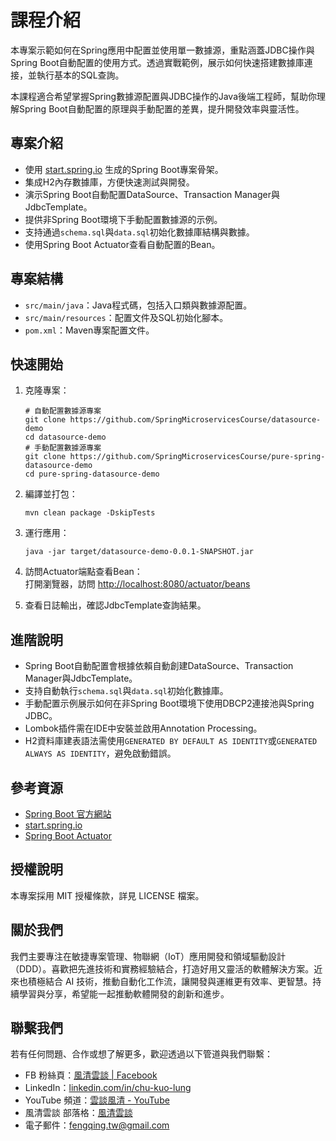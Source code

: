 # 課程介紹

本專案示範如何在Spring應用中配置並使用單一數據源，重點涵蓋JDBC操作與Spring Boot自動配置的使用方式。透過實戰範例，展示如何快速搭建數據庫連接，並執行基本的SQL查詢。

本課程適合希望掌握Spring數據源配置與JDBC操作的Java後端工程師，幫助你理解Spring Boot自動配置的原理與手動配置的差異，提升開發效率與靈活性。

## 專案介紹

- 使用 [start.spring.io](https://start.spring.io/) 生成的Spring Boot專案骨架。
- 集成H2內存數據庫，方便快速測試與開發。
- 演示Spring Boot自動配置DataSource、Transaction Manager與JdbcTemplate。
- 提供非Spring Boot環境下手動配置數據源的示例。
- 支持通過`schema.sql`與`data.sql`初始化數據庫結構與數據。
- 使用Spring Boot Actuator查看自動配置的Bean。

## 專案結構

- `src/main/java`：Java程式碼，包括入口類與數據源配置。
- `src/main/resources`：配置文件及SQL初始化腳本。
- `pom.xml`：Maven專案配置文件。

## 快速開始

1. 克隆專案：
    
    ```
    # 自動配置數據源專案
    git clone https://github.com/SpringMicroservicesCourse/datasource-demo
    cd datasource-demo
    # 手動配置數據源專案
    git clone https://github.com/SpringMicroservicesCourse/pure-spring-datasource-demo
    cd pure-spring-datasource-demo
    ```
    
2. 編譯並打包：
    
    ```
    mvn clean package -DskipTests
    ```
    
3. 運行應用：
    
    ```
    java -jar target/datasource-demo-0.0.1-SNAPSHOT.jar
    ```
    
4. 訪問Actuator端點查看Bean：  
    打開瀏覽器，訪問 [http://localhost:8080/actuator/beans](http://localhost:8080/actuator/beans)
    
5. 查看日誌輸出，確認JdbcTemplate查詢結果。
    

## 進階說明

- Spring Boot自動配置會根據依賴自動創建DataSource、Transaction Manager與JdbcTemplate。
- 支持自動執行`schema.sql`與`data.sql`初始化數據庫。
- 手動配置示例展示如何在非Spring Boot環境下使用DBCP2連接池與Spring JDBC。
- Lombok插件需在IDE中安裝並啟用Annotation Processing。
- H2資料庫建表語法需使用`GENERATED BY DEFAULT AS IDENTITY`或`GENERATED ALWAYS AS IDENTITY`，避免啟動錯誤。

## 參考資源

- [Spring Boot 官方網站](https://spring.io/projects/spring-boot)
- [start.spring.io](https://start.spring.io/)
- [Spring Boot Actuator](https://docs.spring.io/spring-boot/docs/current/reference/html/actuator.html)

## 授權說明

本專案採用 MIT 授權條款，詳見 LICENSE 檔案。 

## 關於我們

我們主要專注在敏捷專案管理、物聯網（IoT）應用開發和領域驅動設計（DDD）。喜歡把先進技術和實務經驗結合，打造好用又靈活的軟體解決方案。近來也積極結合 AI 技術，推動自動化工作流，讓開發與運維更有效率、更智慧。持續學習與分享，希望能一起推動軟體開發的創新和進步。

## 聯繫我們

若有任何問題、合作或想了解更多，歡迎透過以下管道與我們聯繫：

- FB 粉絲頁：[風清雲談 | Facebook](https://www.facebook.com/profile.php?id=61576838896062)
- LinkedIn：[linkedin.com/in/chu-kuo-lung](https://www.linkedin.com/in/chu-kuo-lung)
- YouTube 頻道：[雲談風清 - YouTube](https://www.youtube.com/channel/UCXDqLTdCMiCJ1j8xGRfwEig)
- 風清雲談 部落格：[風清雲談](https://blog.fengqing.tw/)
- 電子郵件：[fengqing.tw@gmail.com](mailto:fengqing.tw@gmail.com)